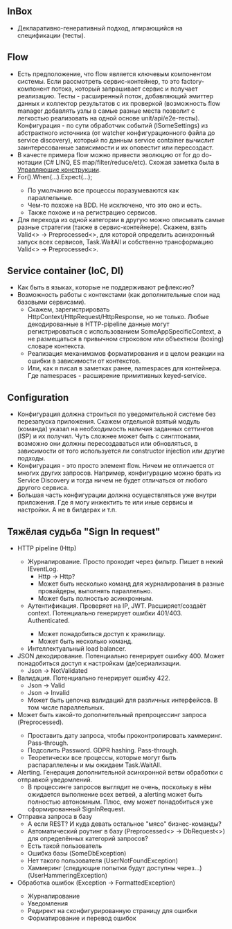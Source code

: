 ## InBox

-   Декларативно-генеративный подход, лпирающийся на спецификации (тесты).

## Flow

-   Есть предположение, что flow является ключевым компонентом системы. Если рассмотреть сервис-контейнер, то это factory-компонент потока, который запрашивает сервис и получает реализацию. Тесты - расширенный поток, добавляющий эмиттер данных и коллектор результатов с их проверкой (возможность flow manager добавлять узлы в самые разные места позволит с легкостью реализовать на одной основе unit/api/e2e-тесты). Конфигурация - по сути обработчик событий (ISomeSettings) из абстрактного источника (от watcher конфигурационного файла до service discovery), который по данным service container вычислит заинтересованные зависимости и их оповестит или пересоздаст.
-   В качесте примера flow можно привести эволюцию от for до do-нотации (C# LINQ, ES map/filter/reduce/etc). Схожая заметка была в [Управляющие конструкции](README.md).
-   For<TRequest>().When(...).Expect(...);
    -   По умолчанию все процессы поразумеваются как параллельные.
    -   Чем-то похоже на BDD. Не исключено, что это оно и есть.
    -   Также похоже и на регистрацию сервисов.
-   Для перехода из одной категории в другую можно описывать самые разные стратегии (также в сервис-контейнере). Скажем, взять Valid<> -> Preprocessed<>, для которой определить асинхронный запуск всех сервисов, Task.WaitAll и собственно трансформацию Valid<> -> Preprocessed<>.

## Service container (IoC, DI)

-   Как быть в языках, которые не поддерживают рефлексию?
-   Возможность работы с контекстами (как дополнительные слои над базовыми сервисами).
    -   Скажем, зарегистрировать HttpContext/HttpRequest/HttpResponse, но не только. Любые декодированные в HTTP-pipeline данные могут регистрироваться с использованием SomeAppSpecificContext, а не размещаться в привычном строковом или объектном (boxing) словаре контекста.
    -   Реализация механимзмов форматирования и в целом реакции на ошибки в зависимости от контекстов.
    -   Или, как я писал в заметках ранее, namespaces для контейнера. Где namespaces - расширение примитивных keyed-service.

## Configuration

-   Конфигурация должна строиться по уведомительной системе без перезапуска приложения. Скажем отдельной взятый модуль (команда) указал на необходимость наличия заданных сеттингов (ISP) и их получил. Чуть сложнее может быть с синглтонами, возможно они должны пересоздаваться или обновляться, в зависимости от того используется ли constructor injection или другие подходы.
-   Конфигурация - это просто элемент flow. Ничем не отличается от многих других запросов. Например, конфигурацию можно брать из Service Discovery и тогда ничем не будет отличаться от любого другого сервиса.
-   Большая часть конфигурации должна осуществляться уже внутри приложения. Где я могу инжектить те или иные сервисы и настройки. А не в билдерах и т.п.

## Тяжёлая судьба "Sign In request"

-   HTTP pipeline (Http<SignInRequest>)
    -   Журналирование. Просто проходит через фильтр. Пишет в некий IEventLog.
        -   Http<SignInRequest> -> Http<SignInRequest>?
        -   Может быть несколько команд для журналирования в разные провайдеры, выполнять параллельно.
        -   Может быть полностью асинхронным.
    -   Аутентификация. Проверяет на IP, JWT. Расширяет/создаёт context. Потенциально генерирует ошибки 401/403. Authenticated<SignInRequest>.
        -   Может понадобиться доступ к хранилищу.
        -   Может быть несколько команд.
    -   Интеллектуальный load balancer.
-   JSON декодирование. Потенциально генерирует ошибку 400. Может понадобиться доступ к настройкам (де)сериализации.
    -   Json<SignInRequest> -> NotValidated<SignInRequest>
-   Валидация. Потенциально генерирует ошибку 422.
    -   Json<SignInRequest> -> Valid<SignInRequest>
    -   Json<SignInRequest> -> Invalid<SignInRequest>
    -   Может быть цепочка валидаций для различных интерфейсов. В том числе параллельных.
-   Может быть какой-то дополнительный препроцессинг запроса (Preprocessed<SignInRequest>).
    -   Проставить дату запроса, чтобы проконтролировать хаммеринг. Pass-through.
    -   Подсолить Password. GDPR hashing. Pass-through.
    -   Теоретически все процессы, которые могут быть распараллелены и мы ожидаем Task.WaitAll.
-   Alerting. Генерация дополнительной асинхронной ветви обработки с отправкой уведомлений.
    -   В процессинге запросов выглядит не очень, поскольку в нём ожидается выполнение всех ветвей, а alerting может быть полностью автономным. Плюс, ему может понадобиться уже сформированный SignInRequest.
-   Отправка запроса в базу
    -   А если REST? И куда девать остальное "мясо" бизнес-команды?
    -   Автоматический роутинг в базу (Preprocessed<> -> DbRequest<>) для определённых категорий запросов?
    -   Есть такой пользователь
    -   Ошибка базы (SomeDbException)
    -   Нет такого пользователя (UserNotFoundException)
    -   Хаммеринг (следующие попытки будут доступны через...) (UserHammeringException)
-   Обработка ошибок (Exception -> FormattedException<TException>)
    -   Журналирование
    -   Уведомления
    -   Редирект на сконфигурированную страницу для ошибки
    -   Форматирование и перевод ошибок
